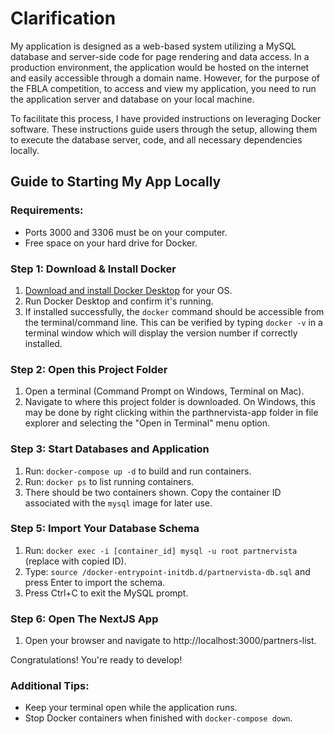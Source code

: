 # Clarification

My application is designed as a web-based system utilizing a MySQL database and server-side code for page rendering and data access. In a production environment, the application would be hosted on the internet and easily accessible through a domain name. However, for the purpose of the FBLA competition, to access and view my application, you need to run the application server and database on your local machine.

To facilitate this process, I have provided instructions on leveraging Docker software. These instructions guide users through the setup, allowing them to execute the database server, code, and all necessary dependencies locally.

## Guide to Starting My App Locally

### Requirements:

- Ports 3000 and 3306 must be on your computer.
- Free space on your hard drive for Docker.

### Step 1: Download & Install Docker

1. [Download and install Docker Desktop](https://www.docker.com/products/docker-desktop/) for your OS.
2. Run Docker Desktop and confirm it's running.
3. If installed successfully, the `docker` command should be accessible from the terminal/command line. This can be verified by typing `docker -v` in a terminal window which will display the version number if correctly installed.

### Step 2: Open this Project Folder

1. Open a terminal (Command Prompt on Windows, Terminal on Mac).
2. Navigate to where this project folder is downloaded. On Windows, this may be done by right clicking within the parthnervista-app folder in file explorer and selecting the "Open in Terminal" menu option.

### Step 3: Start Databases and Application

1. Run: `docker-compose up -d` to build and run containers.
2. Run: `docker ps` to list running containers.
3. There should be two containers shown. Copy the container ID associated with the `mysql` image for later use.

### Step 5: Import Your Database Schema

1. Run: `docker exec -i [container_id] mysql -u root partnervista` (replace with copied ID).
2. Type: `source /docker-entrypoint-initdb.d/partnervista-db.sql` and press Enter to import the schema.
3. Press Ctrl+C to exit the MySQL prompt.

### Step 6: Open The NextJS App

1. Open your browser and navigate to http://localhost:3000/partners-list.

Congratulations! You're ready to develop!

### Additional Tips:

- Keep your terminal open while the application runs.
- Stop Docker containers when finished with `docker-compose down`.
